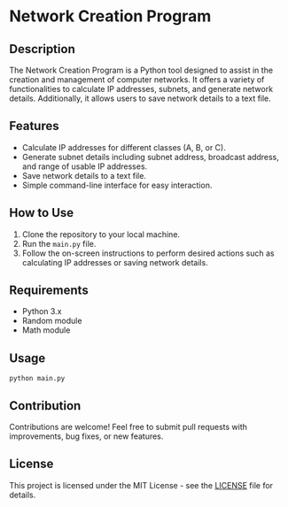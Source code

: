 <h1>Network Creation Program</h1>

<h2>Description</h2>
<p>The Network Creation Program is a Python tool designed to assist in the creation and management of computer networks. It offers a variety of functionalities to calculate IP addresses, subnets, and generate network details. Additionally, it allows users to save network details to a text file.</p>

<h2>Features</h2>
<ul>
  <li>Calculate IP addresses for different classes (A, B, or C).</li>
  <li>Generate subnet details including subnet address, broadcast address, and range of usable IP addresses.</li>
  <li>Save network details to a text file.</li>
  <li>Simple command-line interface for easy interaction.</li>
</ul>

<h2>How to Use</h2>
<ol>
  <li>Clone the repository to your local machine.</li>
  <li>Run the <code>main.py</code> file.</li>
  <li>Follow the on-screen instructions to perform desired actions such as calculating IP addresses or saving network details.</li>
</ol>

<h2>Requirements</h2>
<ul>
  <li>Python 3.x</li>
  <li>Random module</li>
  <li>Math module</li>
</ul>

<h2>Usage</h2>
<pre><code>python main.py</code></pre>

<h2>Contribution</h2>
<p>Contributions are welcome! Feel free to submit pull requests with improvements, bug fixes, or new features.</p>

<h2>License</h2>
<p>This project is licensed under the MIT License - see the <a href="LICENSE">LICENSE</a> file for details.</p>
